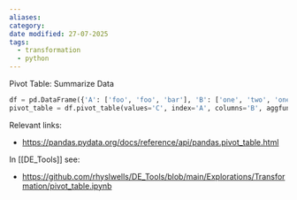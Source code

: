```yaml
---
aliases: 
category: 
date modified: 27-07-2025
tags:
  - transformation
  - python
---
```

Pivot Table: Summarize Data
```python
df = pd.DataFrame({'A': ['foo', 'foo', 'bar'], 'B': ['one', 'two', 'one'], 'C': [1, 2, 3]})
pivot_table = df.pivot_table(values='C', index='A', columns='B', aggfunc='sum')
```

Relevant links:
- https://pandas.pydata.org/docs/reference/api/pandas.pivot_table.html

In [[DE_Tools]] see:
- https://github.com/rhyslwells/DE_Tools/blob/main/Explorations/Transformation/pivot_table.ipynb